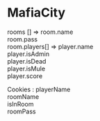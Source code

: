 # MafiaCity

rooms [] => 
            room.name  
            room.pass  
            room.players[] => player.name  
                              player.isAdmin  
                              player.isDead  
                              player.isMule  
                              player.score  
                              
Cookies : 
          playerName  
          roomName  
          isInRoom  
          roomPass  
